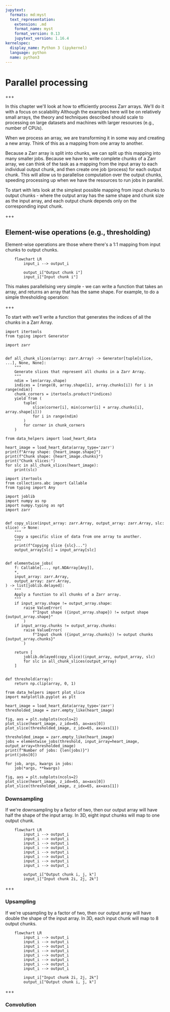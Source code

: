 ```yaml
---
jupytext:
  formats: md:myst
  text_representation:
    extension: .md
    format_name: myst
    format_version: 0.13
    jupytext_version: 1.16.4
kernelspec:
  display_name: Python 3 (ipykernel)
  language: python
  name: python3
---
```


# Parallel processing

+++

In this chapter we'll look at how to efficiently process Zarr arrays.
We'll do it with a focus on scalability
Although the examples here will be on relatively small arrays, the theory and techniques described should scale to processing on large datasets and machines with larger resources (e.g., number of CPUs).

When we process an array, we are transforming it in some way and creating a new array.
Think of this as a mapping from one array to another.

Because a Zarr array is split into chunks, we can split up this mapping into many smaller jobs.
Because we have to write complete chunks of a Zarr array, we can think of the task as a mapping from the input array to each individual output chunk, and then create one job (process) for each output chunk.
This will allow us to parallelise computation over the output chunks, speeding processing up when we have the resources to run jobs in parallel.

To start with lets look at the simplest possible mapping from input chunks to output chunks - where the output array has the same shape and chunk size as the input array, and each output chunk depends only on the corresponding input chunk.

+++

## Element-wise operations (e.g., thresholding)
Element-wise operations are those where there's a 1:1 mapping from input chunks to output chunks.

```{mermaid}
    flowchart LR
        input_i --> output_i
        
        output_i["Output chunk i"]
        input_i["Input chunk i"]
```

This makes parallelising very simple - we can write a function that takes an array, and returns an array that has the same shape. For example, to do a simple thresholding operation:

+++

To start with we'll write a function that generates the indices of all the chunks in a Zarr Array.

```{code-cell} ipython3
import itertools
from typing import Generator

import zarr


def all_chunk_slices(array: zarr.Array) -> Generator[tuple[slice, ...], None, None]:
    """
    Generate slices that represent all chunks in a Zarr Array.
    """
    ndim = len(array.shape)
    indices = [range(0, array.shape[i], array.chunks[i]) for i in range(ndim)]
    chunk_corners = itertools.product(*indices)
    yield from (
        tuple(
            slice(corner[i], min(corner[i] + array.chunks[i], array.shape[i]))
            for i in range(ndim)
        )
        for corner in chunk_corners
    )
```

```{code-cell} ipython3
from data_helpers import load_heart_data

heart_image = load_heart_data(array_type='zarr')
print(f"Array shape: {heart_image.shape}")
print(f"Chunk shape: {heart_image.chunks}")
print("Chunk slices:")
for slc in all_chunk_slices(heart_image):
    print(slc)
```

```{code-cell} ipython3
import itertools
from collections.abc import Callable
from typing import Any

import joblib
import numpy as np
import numpy.typing as npt
import zarr


def copy_slice(input_array: zarr.Array, output_array: zarr.Array, slc: slice) -> None:
    """
    Copy a specific slice of data from one array to another.
    """
    print(f"Copying slice {slc}...")
    output_array[slc] = input_array[slc]


def elementwise_jobs(
    f: Callable[..., npt.NDArray[Any]],
    *,
    input_array: zarr.Array,
    output_array: zarr.Array,
) -> list[joblib.delayed]:
    """
    Apply a function to all chunks of a Zarr array.
    """
    if input_array.shape != output_array.shape:
        raise ValueError(
            f"Input shape ({input_array.shape}) != output shape {output_array.shape}"
        )
    if input_array.chunks != output_array.chunks:
        raise ValueError(
            f"Input chunk ({input_array.chunks}) != output chunks {output_array.chunks}"
        )

    return [
        joblib.delayed(copy_slice)(input_array, output_array, slc)
        for slc in all_chunk_slices(output_array)
    ]


def threshold(array):
    return np.clip(array, 0, 1)
```

```{code-cell} ipython3
from data_helpers import plot_slice
import matplotlib.pyplot as plt

heart_image = load_heart_data(array_type='zarr')
thresholded_image = zarr.empty_like(heart_image)

fig, axs = plt.subplots(ncols=2)
plot_slice(heart_image, z_idx=65, ax=axs[0])
plot_slice(thresholded_image, z_idx=65, ax=axs[1])
```

```{code-cell} ipython3
thresholded_image = zarr.empty_like(heart_image)
jobs = elementwise_jobs(threshold, input_array=heart_image, output_array=thresholded_image)
print(f"Number of jobs: {len(jobs)}")
print(jobs[0])
```

```{code-cell} ipython3
for job, args, kwargs in jobs:
    job(*args, **kwargs)
```

```{code-cell} ipython3
fig, axs = plt.subplots(ncols=2)
plot_slice(heart_image, z_idx=65, ax=axs[0])
plot_slice(thresholded_image, z_idx=65, ax=axs[1])
```

### Downsampling

If we're downsampling by a factor of two, then our output array will have half the shape of the input array. In 3D, eight input chunks will map to one output chunk.

```{mermaid}
    flowchart LR
        input_i --> output_i
        input_i --> output_i
        input_i --> output_i
        input_i --> output_i
        input_i --> output_i
        input_i --> output_i
        input_i --> output_i
        input_i --> output_i

        output_i["Output chunk i, j, k"]
        input_i["Input chunk 2i, 2j, 2k"]
```

+++

### Upsampling

If we're upsampling by a factor of two, then our output array will have double the shape of the input array. In 3D, each input chunk will map to 8 output chunks.

```{mermaid}
    flowchart LR
        input_i --> output_i
        input_i --> output_i
        input_i --> output_i
        input_i --> output_i
        input_i --> output_i
        input_i --> output_i
        input_i --> output_i
        input_i --> output_i

        input_i["Input chunk 2i, 2j, 2k"]
        output_i["Output chunk i, j, k"]
```

+++

### Convolution

```{code-cell} ipython3

```
